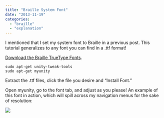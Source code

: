 ```yaml
---
title: "Braille System Font"
date: "2013-11-19"
categories: 
  - "braille"
  - "explanation"
---
```


I mentioned that I set my system font to Braille in a previous post. This tutorial generalizes to any font you can find in a .ttf format!

[Download the Braille TrueType Fonts](http://www.duxburysystems.org/downloads/Duxbury%20Braille%20fonts.zip).

```
sudo apt-get unity-tweak-tools
sudo apt-get myunity
```

Extract the .ttf files, click the file you desire and “Install Font.”

Open myunity, go to the font tab, and adjust as you please! An example of this font in action, which will spill across my navigation menus for the sake of resolution:

[![](/wp-content/uploads/2013/11/Screenshot-from-2013-11-19-13-14-12.png)](/wp-content/uploads/2013/11/Screenshot-from-2013-11-19-13-14-12.png)
